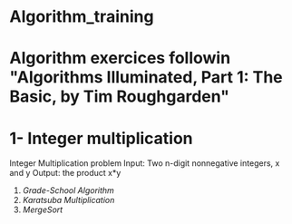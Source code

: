 # Algorithm_training
Algorithm exercices followin "Algorithms Illuminated, Part 1: The Basic, by Tim Roughgarden"
=========================
1- Integer multiplication
==========================
Integer Multiplication problem 
Input: Two n-digit nonnegative integers, x and y
Output: the product x*y
1. _Grade-School Algorithm_
2. _Karatsuba Multiplication_
3. _MergeSort_
